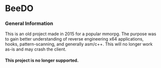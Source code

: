 # BeeDO

### General Information
This is an old project made in 2015 for a popular mmorpg. The purpose was to gain better understanding of reverse engineering x64 applications, hooks, pattern-scanning, and generally asm/c++. This will no longer work as-is and may crash the client.

#### This project is no longer supported.
